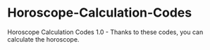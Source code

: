 # Horoscope-Calculation-Codes
Horoscope Calculation Codes 1.0 - Thanks to these codes, you can calculate the horoscope.
